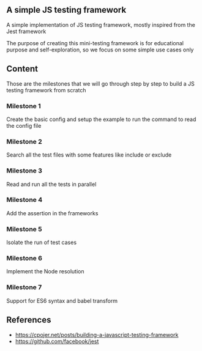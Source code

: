 ## A simple JS testing framework

A simple implementation of JS testing framework, mostly inspired from the Jest framework

The purpose of creating this mini-testing framework is for educational purpose and self-exploration, so we focus on some simple use cases only

## Content

Those are the milestones that we will go through step by step to build a JS testing framework from scratch

### Milestone 1

Create the basic config and setup the example to run the command to read the config file

### Milestone 2

Search all the test files with some features like include or exclude

### Milestone 3

Read and run all the tests in parallel

### Milestone 4

Add the assertion in the frameworks

### Milestone 5

Isolate the run of test cases

### Milestone 6

Implement the Node resolution

### Milestone 7

Support for ES6 syntax and babel transform

## References

- https://cpojer.net/posts/building-a-javascript-testing-framework
- https://github.com/facebook/jest
